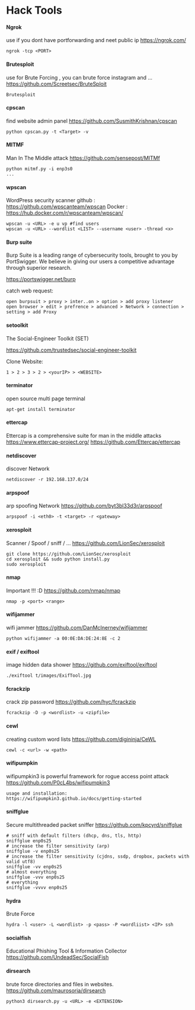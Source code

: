 # Hack Tools

#### Ngrok
use if you dont have portforwarding and neet public ip
https://ngrok.com/
```
ngrok -tcp <PORT>
```
#### Brutesploit
use for Brute Forcing , you can brute force instagram and ...
https://github.com/Screetsec/BruteSploit
```
Brutesploit
```
#### cpscan
find website admin panel
https://github.com/SusmithKrishnan/cpscan
```
python cpscan.py -t <Target> -v
```
#### MITMF
Man In The Middle attack
https://github.com/sensepost/MITMf
```
python mitmf.py -i enp3s0
...
```
#### wpscan
WordPress security scanner
github : https://github.com/wpscanteam/wpscan
Docker : https://hub.docker.com/r/wpscanteam/wpscan/
```
wpscan -u <URL> -e u vp #find users
wpscan -u <URL> --wordlist <LIST> --username <user> -thread <x>
```
#### Burp suite
Burp Suite is a leading range of cybersecurity tools, brought to you by PortSwigger. We believe in giving our users a competitive advantage through superior research.

https://portswigger.net/burp

catch web request:
```
open burpsuit > proxy > inter..on > option > add proxy listener
open browser > edit > prefrence > advanced > Network > connection > setting > add Proxy
```
#### setoolkit
The Social-Engineer Toolkit (SET)

https://github.com/trustedsec/social-engineer-toolkit

Clone Website:
```
1 > 2 > 3 > 2 > <yourIP> > <WEBSITE>
```
#### terminator
open source multi page terminal
```
apt-get install terminator
```

#### ettercap
Ettercap is a comprehensive suite for man in the middle attacks
https://www.ettercap-project.org/
https://github.com/Ettercap/ettercap

#### netdiscover
discover Network
```
netdiscover -r 192.168.137.0/24
```

#### arpspoof
arp spoofing Network
https://github.com/byt3bl33d3r/arpspoof
```
arpspoof -i <eth0> -t <target> -r <gateway>
```

#### xerosploit
Scanner / Spoof / sniff / ...
https://github.com/LionSec/xerosploit
```
git clone https://github.com/LionSec/xerosploit
cd xerosploit && sudo python install.py
sudo xerosploit
```

#### nmap
Important !!! :D
https://github.com/nmap/nmap
```
nmap -p <port> <range>
```

#### wifijammer
wifi jammer
https://github.com/DanMcInerney/wifijammer
```
python wifijammer -a 00:0E:DA:DE:24:8E -c 2
```

#### exif / exiftool
image hidden data shower
https://github.com/exiftool/exiftool
```
./exiftool t/images/ExifTool.jpg
```
#### fcrackzip
crack zip password
https://github.com/hyc/fcrackzip
```
fcrackzip -D -p <wordlist> -u <zipfile>
```

#### cewl
creating custom word lists
https://github.com/digininja/CeWL
```
cewl -c <url> -w <path>
```

#### wifipumpkin
wifipumpkin3 is powerful framework for rogue access point attack
https://github.com/P0cL4bs/wifipumpkin3
```
usage and installation:
https://wifipumpkin3.github.io/docs/getting-started
```

#### sniffglue
Secure multithreaded packet sniffer
https://github.com/kpcyrd/sniffglue
```
# sniff with default filters (dhcp, dns, tls, http)
sniffglue enp0s25
# increase the filter sensitivity (arp)
sniffglue -v enp0s25
# increase the filter sensitivity (cjdns, ssdp, dropbox, packets with valid utf8)
sniffglue -vv enp0s25
# almost everything
sniffglue -vvv enp0s25
# everything
sniffglue -vvvv enp0s25
```

#### hydra
Brute Force
```
hydra -l <user> -L <wordlist> -p <pass> -P <wordliist> <IP> ssh
```

#### socialfish
Educational Phishing Tool & Information Collector
https://github.com/UndeadSec/SocialFish

#### dirsearch
brute force directories and files in websites.
https://github.com/maurosoria/dirsearch
```
python3 dirsearch.py -u <URL> -e <EXTENSION>
```

